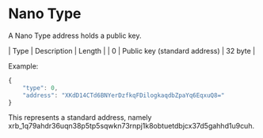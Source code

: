 # Nano Type

A Nano Type address holds a public key.  

| Type | Description                   | Length  |
| 0    | Public key (standard address) | 32 byte |

Example:  
```javascript
{
    "type": 0,
    "address": "XKdD14CTd6BNYerDzfkqFDilogkaqdbZpaYq6EqxuQ8="
}
```
This represents a standard address, namely xrb_1q79ahdr36uqn38p5tp5sqwkn73rnpj1k8obtuetdbjcx37d5gahhd1u9cuh.
